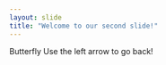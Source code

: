 ```yaml
---
layout: slide
title: "Welcome to our second slide!"
---
```

Butterfly
Use the left arrow to go back!
